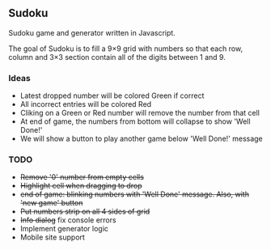 ## Sudoku

Sudoku game and generator written in Javascript.

The goal of Sudoku is to fill a 9×9 grid with numbers so that each row, column and 3×3 section contain all of the digits between 1 and 9.

### Ideas

- Latest dropped number will be colored Green if correct
- All incorrect entries will be colored Red
- Cliking on a Green or Red number will remove the number from that cell
- At end of game, the numbers from bottom will collapse to show 'Well Done!'
- We will show a button to play another game below 'Well Done!' message

### TODO

- ~~Remove '0' number from empty cells~~
- ~~Highlight cell when dragging to drop~~
- ~~end of game: blinking numbers with 'Well Done' message. Also, with 'new game' button~~
- ~~Put numbers strip on all 4 sides of grid~~
- ~~Info dialog~~ fix console errors
- Implement generator logic
- Mobile site support
